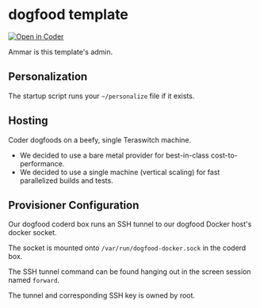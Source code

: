 # dogfood template

[![Open in Coder](https://cdn.coder.com/embed-button.svg)](https://dev.coder.com/templates/coder)

Ammar is this template's admin.

## Personalization

The startup script runs your `~/personalize` file if it exists.

## Hosting

Coder dogfoods on a beefy, single Teraswitch machine.

- We decided to use a bare metal provider for best-in-class cost-to-performance.
- We decided to use a single machine (vertical scaling) for fast parallelized builds and tests.

## Provisioner Configuration

Our dogfood coderd box runs an SSH tunnel to our dogfood Docker host's docker socket.

The socket is mounted onto `/var/run/dogfood-docker.sock` in the coderd box.

The SSH tunnel command can be found hanging out in the screen session named `forward`.

The tunnel and corresponding SSH key is owned by root.
